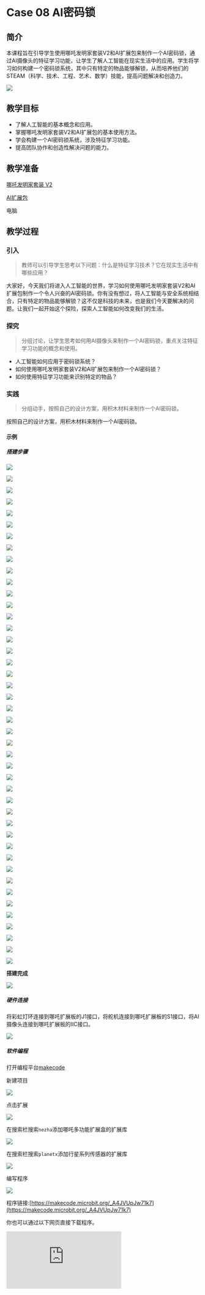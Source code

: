 ﻿---
sidebar_position: 9
---

# Case 08 AI密码锁


## 简介

本课程旨在引导学生使用哪吒发明家套装V2和AI扩展包来制作一个AI密码锁，通过AI摄像头的特征学习功能，让学生了解人工智能在现实生活中的应用。学生将学习如何构建一个密码锁系统，其中只有特定的物品能够解锁，从而培养他们的STEAM（科学、技术、工程、艺术、数学）技能，提高问题解决和创造力。

![](https://wiki-media-ef.oss-cn-hongkong.aliyuncs.com//images/ai-accessories-pack-case-08-01.png)

## 教学目标

- 了解人工智能的基本概念和应用。
- 掌握哪吒发明家套装V2和AI扩展包的基本使用方法。
- 学会构建一个AI密码锁系统，涉及特征学习功能。
- 提高团队协作和创造性解决问题的能力。

## 教学准备

[哪吒发明家套装 V2](https://www.elecfreaks.com/nezha-inventor-s-kit-v2-for-micro-bit.html)

[AI扩展包](https://www.elecfreaks.com/nezha-inventor-s-kit-v2-for-micro-bit.html)

电脑

## 教学过程

### 引入

>教师可以引导学生思考以下问题：什么是特征学习技术？它在现实生活中有哪些应用？

大家好，今天我们将进入人工智能的世界，学习如何使用哪吒发明家套装V2和AI扩展包制作一个令人兴奋的AI密码锁。你有没有想过，将人工智能与安全系统相结合，只有特定的物品能够解锁？这不仅是科技的未来，也是我们今天要解决的问题。让我们一起开始这个探险，探索人工智能如何改变我们的生活。

### 探究

>分组讨论，让学生思考如何用AI摄像头来制作一个AI密码锁，重点关注特征学习功能的概念和使用。

- 人工智能如何应用于密码锁系统？
- 如何使用哪吒发明家套装V2和AI扩展包来制作一个AI密码锁？
- 如何使用特征学习功能来识别特定的物品？

### 实践

>分组动手，按照自己的设计方案，用积木材料来制作一个AI密码锁。

按照自己的设计方案，用积木材料来制作一个AI密码锁。

#### 示例

##### 搭建步骤

![](https://wiki-media-ef.oss-cn-hongkong.aliyuncs.com//images/ai-accessories-pack-step-08-01.png)

![](https://wiki-media-ef.oss-cn-hongkong.aliyuncs.com//images/ai-accessories-pack-step-08-02.png)

![](https://wiki-media-ef.oss-cn-hongkong.aliyuncs.com//images/ai-accessories-pack-step-08-03.png)

![](https://wiki-media-ef.oss-cn-hongkong.aliyuncs.com//images/ai-accessories-pack-step-08-04.png)

![](https://wiki-media-ef.oss-cn-hongkong.aliyuncs.com//images/ai-accessories-pack-step-08-05.png)

![](https://wiki-media-ef.oss-cn-hongkong.aliyuncs.com//images/ai-accessories-pack-step-08-06.png)

![](https://wiki-media-ef.oss-cn-hongkong.aliyuncs.com//images/ai-accessories-pack-step-08-07.png)

![](https://wiki-media-ef.oss-cn-hongkong.aliyuncs.com//images/ai-accessories-pack-step-08-08.png)

![](https://wiki-media-ef.oss-cn-hongkong.aliyuncs.com//images/ai-accessories-pack-step-08-09.png)

![](https://wiki-media-ef.oss-cn-hongkong.aliyuncs.com//images/ai-accessories-pack-step-08-10.png)

![](https://wiki-media-ef.oss-cn-hongkong.aliyuncs.com//images/ai-accessories-pack-step-08-11.png)

![](https://wiki-media-ef.oss-cn-hongkong.aliyuncs.com//images/ai-accessories-pack-step-08-12.png)

![](https://wiki-media-ef.oss-cn-hongkong.aliyuncs.com//images/ai-accessories-pack-step-08-13.png)

![](https://wiki-media-ef.oss-cn-hongkong.aliyuncs.com//images/ai-accessories-pack-step-08-14.png)

![](https://wiki-media-ef.oss-cn-hongkong.aliyuncs.com//images/ai-accessories-pack-step-08-15.png)

![](https://wiki-media-ef.oss-cn-hongkong.aliyuncs.com//images/ai-accessories-pack-step-08-16.png)

![](https://wiki-media-ef.oss-cn-hongkong.aliyuncs.com//images/ai-accessories-pack-step-08-17.png)

![](https://wiki-media-ef.oss-cn-hongkong.aliyuncs.com//images/ai-accessories-pack-step-08-18.png)

![](https://wiki-media-ef.oss-cn-hongkong.aliyuncs.com//images/ai-accessories-pack-step-08-19.png)

![](https://wiki-media-ef.oss-cn-hongkong.aliyuncs.com//images/ai-accessories-pack-step-08-20.png)

![](https://wiki-media-ef.oss-cn-hongkong.aliyuncs.com//images/ai-accessories-pack-step-08-21.png)

![](https://wiki-media-ef.oss-cn-hongkong.aliyuncs.com//images/ai-accessories-pack-step-08-22.png)

![](https://wiki-media-ef.oss-cn-hongkong.aliyuncs.com//images/ai-accessories-pack-step-08-23.png)

![](https://wiki-media-ef.oss-cn-hongkong.aliyuncs.com//images/ai-accessories-pack-step-08-24.png)

![](https://wiki-media-ef.oss-cn-hongkong.aliyuncs.com//images/ai-accessories-pack-step-08-25.png)

![](https://wiki-media-ef.oss-cn-hongkong.aliyuncs.com//images/ai-accessories-pack-step-08-26.png)

![](https://wiki-media-ef.oss-cn-hongkong.aliyuncs.com//images/ai-accessories-pack-step-08-27.png)

![](https://wiki-media-ef.oss-cn-hongkong.aliyuncs.com//images/ai-accessories-pack-step-08-28.png)

![](https://wiki-media-ef.oss-cn-hongkong.aliyuncs.com//images/ai-accessories-pack-step-08-29.png)

![](https://wiki-media-ef.oss-cn-hongkong.aliyuncs.com//images/ai-accessories-pack-step-08-30.png)

![](https://wiki-media-ef.oss-cn-hongkong.aliyuncs.com//images/ai-accessories-pack-step-08-31.png)

![](https://wiki-media-ef.oss-cn-hongkong.aliyuncs.com//images/ai-accessories-pack-step-08-32.png)

![](https://wiki-media-ef.oss-cn-hongkong.aliyuncs.com//images/ai-accessories-pack-step-08-33.png)

![](https://wiki-media-ef.oss-cn-hongkong.aliyuncs.com//images/ai-accessories-pack-step-08-34.png)

![](https://wiki-media-ef.oss-cn-hongkong.aliyuncs.com//images/ai-accessories-pack-step-08-35.png)

![](https://wiki-media-ef.oss-cn-hongkong.aliyuncs.com//images/ai-accessories-pack-step-08-36.png)

![](https://wiki-media-ef.oss-cn-hongkong.aliyuncs.com//images/ai-accessories-pack-step-08-37.png)

![](https://wiki-media-ef.oss-cn-hongkong.aliyuncs.com//images/ai-accessories-pack-step-08-38.png)

![](https://wiki-media-ef.oss-cn-hongkong.aliyuncs.com//images/ai-accessories-pack-step-08-39.png)

![](https://wiki-media-ef.oss-cn-hongkong.aliyuncs.com//images/ai-accessories-pack-step-08-40.png)

![](https://wiki-media-ef.oss-cn-hongkong.aliyuncs.com//images/ai-accessories-pack-step-08-41.png)

![](https://wiki-media-ef.oss-cn-hongkong.aliyuncs.com//images/ai-accessories-pack-step-08-42.png)

![](https://wiki-media-ef.oss-cn-hongkong.aliyuncs.com//images/ai-accessories-pack-step-08-43.png)

![](https://wiki-media-ef.oss-cn-hongkong.aliyuncs.com//images/ai-accessories-pack-step-08-44.png)


**搭建完成**

![](https://wiki-media-ef.oss-cn-hongkong.aliyuncs.com//images/ai-accessories-pack-case-01-01.png)

##### 硬件连接

将彩虹灯环连接到哪吒扩展板的J1接口，将舵机连接到哪吒扩展板的S1接口，将AI摄像头连接到哪吒扩展板的IIC接口。

 ![](https://wiki-media-ef.oss-cn-hongkong.aliyuncs.com//images/ai-accessories-pack-case-08-02.png)

##### 软件编程

打开编程平台[makecode](https://makecode.microbit.org/#)

新建项目

![](https://wiki-media-ef.oss-cn-hongkong.aliyuncs.com//images/ai-accessories-pack-case-01-03.png)

点击扩展

![](https://wiki-media-ef.oss-cn-hongkong.aliyuncs.com//images/ai-accessories-pack-case-01-04.png)

在搜索栏搜索`nezha`添加哪吒多功能扩展盒的扩展库

![](https://wiki-media-ef.oss-cn-hongkong.aliyuncs.com//images/ai-accessories-pack-case-01-06.png)

在搜索栏搜索`planetx`添加行星系列传感器的扩展库

![](https://wiki-media-ef.oss-cn-hongkong.aliyuncs.com//images/ai-accessories-pack-case-01-07.png)

编写程序

![](https://wiki-media-ef.oss-cn-hongkong.aliyuncs.com//images/ai-accessories-pack-case-08-08.png)


程序链接:[https://makecode.microbit.org/_A4JVUpJw71k7](https://makecode.microbit.org/_A4JVUpJw71k7)

你也可以通过以下网页直接下载程序。

<div
    style={{
        position: 'relative',
        paddingBottom: '60%',
        overflow: 'hidden',
    }}
>
    <iframe
        src="https://makecode.microbit.org/_A4JVUpJw71k7"
        frameborder="0"
        sandbox="allow-popups allow-forms allow-scripts allow-same-origin"
        style={{
            position: 'absolute',
            width: '100%',
            height: '100%',
        }}
    />
</div>


### 团队合作与展示

学生分成小组，共同完成案例的制作和程序编写。

鼓励学生之间相互合作、交流和分享经验。

每个小组有机会向其他小组展示他们制作的案例。

#### 示例案例效果

选择特定的物品作为解锁密码。放在摄像头面前，按下按钮A学习物品特征，在需要解锁时，将特定的物品放在摄像头前面，并按下按钮B，如果物品正确，则密码锁打开，否则无法打开。

![](https://wiki-media-ef.oss-cn-hongkong.aliyuncs.com//images/ai-accessories-pack-case-08.gif)

### 反思

>分组分享，让每组的学生分享自己的制作过程和心得，总结自己遇到的问题和解决办法，评价自己的优点和不足。


### 扩展知识

*** 什么是特征学习？ ***

特征学习（Feature Learning）是机器学习和深度学习领域中的一个重要概念，它指的是自动地从原始数据中学习并提取有用的特征或表示形式，以便更好地表示数据，从而能够更好地进行数据分析、模式识别和决策任务。

特征学习的主要目标是将高维度、复杂的数据转化为更简洁、更有信息量的表示形式，以便机器学习算法能够更轻松地理解和处理数据。这有助于提高模型的性能和泛化能力，减少数据维度的负担，同时也有助于发现数据中的隐藏模式和结构。

特征学习方法包括传统的特征提取方法（例如主成分分析PCA、独立成分分析ICA）以及深度学习方法（例如卷积神经网络CNN、自动编码器Autoencoder）。深度学习在特征学习中表现出色，因为它能够学习多层次、抽象的特征表示，逐渐从低层次的特征提取到高层次的抽象特征，从而适应不同任务的需求。

特征学习的应用广泛，包括图像识别、语音识别、自然语言处理、推荐系统等领域，它在提高模型性能和解决复杂问题中发挥着重要作用。
